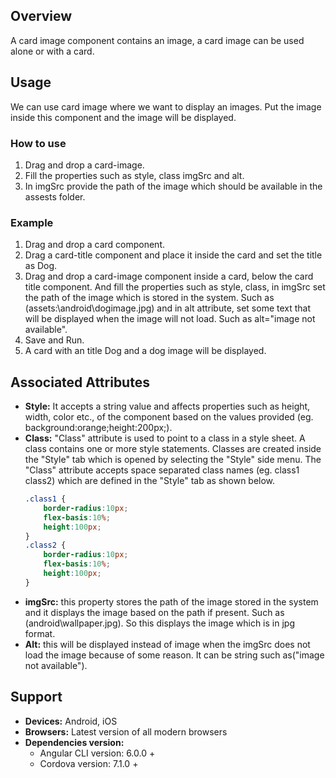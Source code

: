 ## Overview
A card image component contains an image, a card image can be used alone or with a card.
## Usage
We can use card image where we want to display an images. Put the image inside this component and the image will be displayed.
### How to use
1. Drag and drop a card-image.
2. Fill the properties such as style, class imgSrc and alt.
3. In imgSrc provide the path of the image which should be available in the assests folder.

### Example
1. Drag and drop a card component.
2. Drag a card-title component and place it inside the card and set the title as Dog.
3. Drag and drop a card-image component inside a card, below the card title component. And fill the properties such as style, class, in imgSrc set the path of the image which is stored in the system. Such as (assets:\android\dogimage.jpg) and in alt attribute, set some text that will be displayed when the image will not load. Such as alt="image not available".
4. Save and Run.
5. A card with an title Dog and a dog image will be displayed.

## Associated Attributes

- **Style:** It accepts a string value and affects properties such as height, width, color etc., of the component based on the values provided (eg. background:orange;height:200px;).
- **Class:** "Class" attribute is used to point to a class in a style sheet. A class contains one or more style statements. Classes are created inside the "Style" tab which is opened by selecting the "Style" side menu. The "Class" attribute accepts space separated class names (eg. class1 class2) which are defined in the "Style" tab as shown below.
    ```css
    .class1 {
        border-radius:10px;
        flex-basis:10%;
        height:100px;
    }
    .class2 {
        border-radius:10px;
        flex-basis:10%;
        height:100px;
    }
    ```
- **imgSrc:** this property stores the path of the image stored in the system and it displays the image based on the path if present. Such as (android\wallpaper.jpg). So this displays the image which is in jpg format.
- **Alt:** this will be displayed instead of image when the imgSrc does not load the image because of some reason. It can be string such as("image not available"). 
## Support
- **Devices:** Android, iOS
- **Browsers:**  Latest version of all modern browsers
- **Dependencies version:** 
    - Angular CLI version: 6.0.0 + 
    - Cordova version: 7.1.0 +
